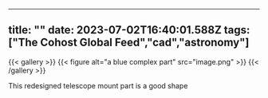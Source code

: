
---
title: ""
date: 2023-07-02T16:40:01.588Z
tags: ["The Cohost Global Feed","cad","astronomy"]
---
{{< gallery >}}
{{< figure alt="a blue complex part" src="image.png" >}}
{{< /gallery >}}

This redesigned telescope mount part is a good shape

